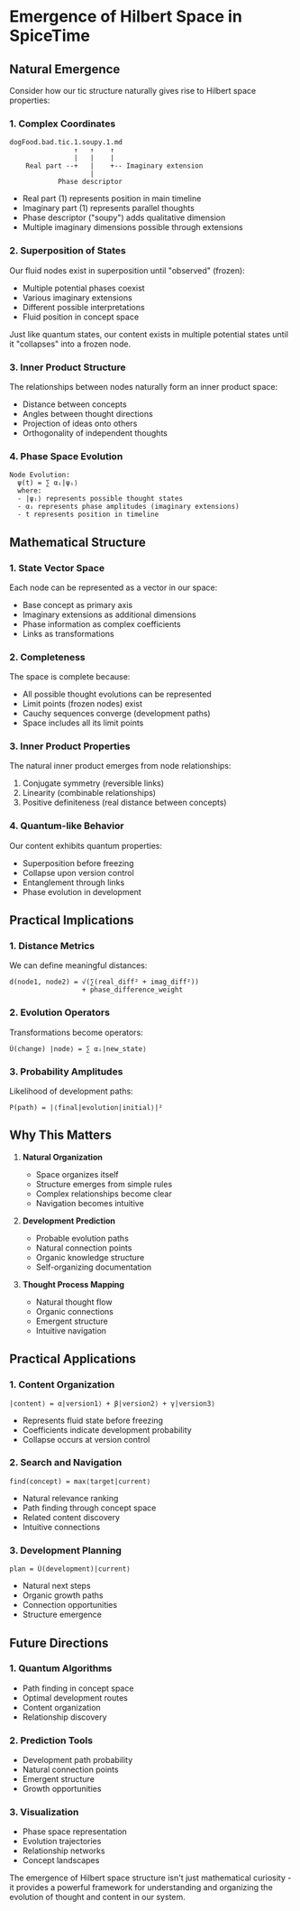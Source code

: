 # Emergence of Hilbert Space in SpiceTime

## Natural Emergence

Consider how our tic structure naturally gives rise to Hilbert space properties:

### 1. Complex Coordinates

```
dogFood.bad.tic.1.soupy.1.md
                ↑   ↑    ↑
                |   |    |
    Real part --+   |    +-- Imaginary extension
                    |
            Phase descriptor
```

- Real part (1) represents position in main timeline
- Imaginary part (1) represents parallel thoughts
- Phase descriptor ("soupy") adds qualitative dimension
- Multiple imaginary dimensions possible through extensions

### 2. Superposition of States

Our fluid nodes exist in superposition until "observed" (frozen):

- Multiple potential phases coexist
- Various imaginary extensions
- Different possible interpretations
- Fluid position in concept space

Just like quantum states, our content exists in multiple potential states until it "collapses" into a frozen node.

### 3. Inner Product Structure

The relationships between nodes naturally form an inner product space:

- Distance between concepts
- Angles between thought directions
- Projection of ideas onto others
- Orthogonality of independent thoughts

### 4. Phase Space Evolution

```
Node Evolution:
  ψ(t) = ∑ αᵢ|ψᵢ⟩
  where:
  - |ψᵢ⟩ represents possible thought states
  - αᵢ represents phase amplitudes (imaginary extensions)
  - t represents position in timeline
```

## Mathematical Structure

### 1. State Vector Space

Each node can be represented as a vector in our space:

- Base concept as primary axis
- Imaginary extensions as additional dimensions
- Phase information as complex coefficients
- Links as transformations

### 2. Completeness

The space is complete because:

- All possible thought evolutions can be represented
- Limit points (frozen nodes) exist
- Cauchy sequences converge (development paths)
- Space includes all its limit points

### 3. Inner Product Properties

The natural inner product emerges from node relationships:

1. Conjugate symmetry (reversible links)
2. Linearity (combinable relationships)
3. Positive definiteness (real distance between concepts)

### 4. Quantum-like Behavior

Our content exhibits quantum properties:

- Superposition before freezing
- Collapse upon version control
- Entanglement through links
- Phase evolution in development

## Practical Implications

### 1. Distance Metrics

We can define meaningful distances:

```
d(node1, node2) = √(∑(real_diff² + imag_diff²))
                  + phase_difference_weight
```

### 2. Evolution Operators

Transformations become operators:

```
Û(change) |node⟩ = ∑ αᵢ|new_state⟩
```

### 3. Probability Amplitudes

Likelihood of development paths:

```
P(path) = |⟨final|evolution|initial⟩|²
```

## Why This Matters

1. **Natural Organization**
    - Space organizes itself
    - Structure emerges from simple rules
    - Complex relationships become clear
    - Navigation becomes intuitive

2. **Development Prediction**
    - Probable evolution paths
    - Natural connection points
    - Organic knowledge structure
    - Self-organizing documentation

3. **Thought Process Mapping**
    - Natural thought flow
    - Organic connections
    - Emergent structure
    - Intuitive navigation

## Practical Applications

### 1. Content Organization

```
|content⟩ = α|version1⟩ + β|version2⟩ + γ|version3⟩
```

- Represents fluid state before freezing
- Coefficients indicate development probability
- Collapse occurs at version control

### 2. Search and Navigation

```
find(concept) = max⟨target|current⟩
```

- Natural relevance ranking
- Path finding through concept space
- Related content discovery
- Intuitive connections

### 3. Development Planning

```
plan = Û(development)|current⟩
```

- Natural next steps
- Organic growth paths
- Connection opportunities
- Structure emergence

## Future Directions

### 1. Quantum Algorithms

- Path finding in concept space
- Optimal development routes
- Content organization
- Relationship discovery

### 2. Prediction Tools

- Development path probability
- Natural connection points
- Emergent structure
- Growth opportunities

### 3. Visualization

- Phase space representation
- Evolution trajectories
- Relationship networks
- Concept landscapes

The emergence of Hilbert space structure isn't just mathematical curiosity - it provides a powerful framework for
understanding and organizing the evolution of thought and content in our system.